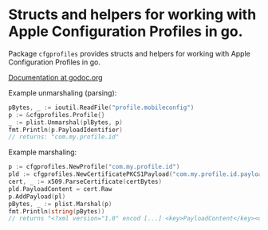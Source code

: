 # Structs and helpers for working with Apple Configuration Profiles in go.

Package `cfgprofiles` provides structs and helpers for working with Apple Configuration Profiles in go.

[Documentation at godoc.org](https://godoc.org/github.com/jessepeterson/cfgprofiles)

Example unmarshaling (parsing):

```go
pBytes, _ := ioutil.ReadFile("profile.mobileconfig")
p := &cfgprofiles.Profile{}
_ := plist.Unmarshal(plBytes, p)
fmt.Println(p.PayloadIdentifier)
// returns: "com.my.profile.id"
```

Example marshaling:

```go
p := cfgprofiles.NewProfile("com.my.profile.id")
pld := cfgprofiles.NewCertificatePKCS1Payload("com.my.profile.id.payload")
cert, _ := x509.ParseCertificate(certBytes)
pld.PayloadContent = cert.Raw
p.AddPayload(pl)
pBytes, _ := plist.Marshal(p)
fmt.Println(string(pBytes))
// returns "<?xml version="1.0" encod [...] <key>PayloadContent</key><data>MIIEPjCCAy [...]"
```
